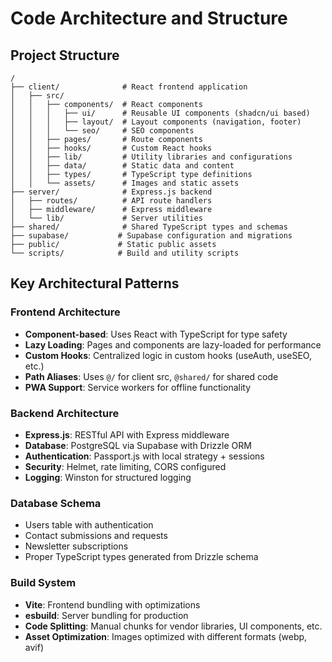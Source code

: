 # Code Architecture and Structure

## Project Structure
```
/
├── client/              # React frontend application
│   ├── src/
│   │   ├── components/  # React components
│   │   │   ├── ui/      # Reusable UI components (shadcn/ui based)
│   │   │   ├── layout/  # Layout components (navigation, footer)
│   │   │   └── seo/     # SEO components
│   │   ├── pages/       # Route components
│   │   ├── hooks/       # Custom React hooks
│   │   ├── lib/         # Utility libraries and configurations
│   │   ├── data/        # Static data and content
│   │   ├── types/       # TypeScript type definitions
│   │   └── assets/      # Images and static assets
├── server/              # Express.js backend
│   ├── routes/          # API route handlers
│   ├── middleware/      # Express middleware
│   └── lib/             # Server utilities
├── shared/              # Shared TypeScript types and schemas
├── supabase/           # Supabase configuration and migrations
├── public/             # Static public assets
└── scripts/            # Build and utility scripts
```

## Key Architectural Patterns

### Frontend Architecture
- **Component-based**: Uses React with TypeScript for type safety
- **Lazy Loading**: Pages and components are lazy-loaded for performance
- **Custom Hooks**: Centralized logic in custom hooks (useAuth, useSEO, etc.)
- **Path Aliases**: Uses `@/` for client src, `@shared/` for shared code
- **PWA Support**: Service workers for offline functionality

### Backend Architecture
- **Express.js**: RESTful API with Express middleware
- **Database**: PostgreSQL via Supabase with Drizzle ORM
- **Authentication**: Passport.js with local strategy + sessions
- **Security**: Helmet, rate limiting, CORS configured
- **Logging**: Winston for structured logging

### Database Schema
- Users table with authentication
- Contact submissions and requests
- Newsletter subscriptions
- Proper TypeScript types generated from Drizzle schema

### Build System
- **Vite**: Frontend bundling with optimizations
- **esbuild**: Server bundling for production
- **Code Splitting**: Manual chunks for vendor libraries, UI components, etc.
- **Asset Optimization**: Images optimized with different formats (webp, avif)